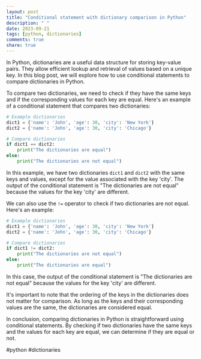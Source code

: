 ```yaml
---
layout: post
title: "Conditional statement with dictionary comparison in Python"
description: " "
date: 2023-09-21
tags: [python, dictionaries]
comments: true
share: true
---
```


In Python, dictionaries are a useful data structure for storing key-value pairs. They allow efficient lookup and retrieval of values based on a unique key. In this blog post, we will explore how to use conditional statements to compare dictionaries in Python.

To compare two dictionaries, we need to check if they have the same keys and if the corresponding values for each key are equal. Here's an example of a conditional statement that compares two dictionaries:

```python
# Example dictionaries
dict1 = {'name': 'John', 'age': 30, 'city': 'New York'}
dict2 = {'name': 'John', 'age': 30, 'city': 'Chicago'}

# Compare dictionaries
if dict1 == dict2:
    print("The dictionaries are equal")
else:
    print("The dictionaries are not equal")
```

In this example, we have two dictionaries `dict1` and `dict2` with the same keys and values, except for the value associated with the key 'city'. The output of the conditional statement is "The dictionaries are not equal" because the values for the key 'city' are different.

We can also use the `!=` operator to check if two dictionaries are not equal. Here's an example:

```python
# Example dictionaries
dict1 = {'name': 'John', 'age': 30, 'city': 'New York'}
dict2 = {'name': 'John', 'age': 30, 'city': 'Chicago'}

# Compare dictionaries
if dict1 != dict2:
    print("The dictionaries are not equal")
else:
    print("The dictionaries are equal")
```

In this case, the output of the conditional statement is "The dictionaries are not equal" because the values for the key 'city' are different.

It's important to note that the ordering of the keys in the dictionaries does not matter for comparison. As long as the keys and their corresponding values are the same, the dictionaries are considered equal.

In conclusion, comparing dictionaries in Python is straightforward using conditional statements. By checking if two dictionaries have the same keys and the values for each key are equal, we can determine if they are equal or not.

#python #dictionaries
